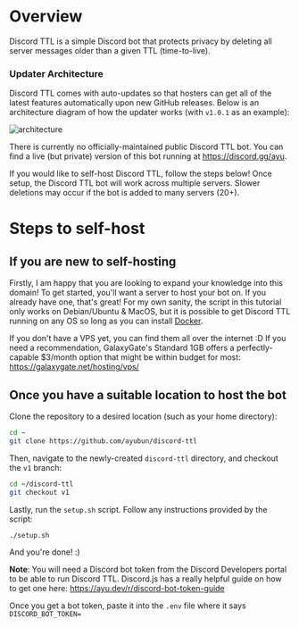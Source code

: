 # Overview

Discord TTL is a simple Discord bot that protects privacy by deleting all server messages older than a given TTL (time-to-live).

### Updater Architecture

Discord TTL comes with auto-updates so that hosters can get all of the latest features automatically upon new GitHub releases.
Below is an architecture diagram of how the updater works (with `v1.0.1` as an example):

![architecture](https://github.com/ayubun/discord-ttl/assets/49354780/6de91184-ef05-4c69-b397-cda015e6601c)

There is currently no officially-maintained public Discord TTL bot. You can
find a live (but private) version of this bot running at https://discord.gg/ayu.

If you would like to self-host Discord TTL, follow the steps below! Once setup, 
the Discord TTL bot will work across multiple servers. Slower deletions may occur if the bot is added to many servers (20+).

# Steps to self-host

## If you are new to self-hosting
Firstly, I am happy that you are looking to expand your knowledge into this domain! To get started, you'll want a server to host your bot on.
If you already have one, that's great! For my own sanity, the script in this tutorial only works on Debian/Ubuntu & MacOS, but it is
possible to get Discord TTL running on any OS so long as you can install [Docker](https://docs.docker.com/engine/install/ubuntu/).

If you don't have a VPS yet, you can find them all over the internet :D If you need a recommendation, GalaxyGate's Standard 1GB offers a 
perfectly-capable $3/month option that might be within budget for most: https://galaxygate.net/hosting/vps/

## Once you have a suitable location to host the bot
Clone the repository to a desired location (such as your home directory):
```bash
cd ~
git clone https://github.com/ayubun/discord-ttl
```
Then, navigate to the newly-created `discord-ttl` directory, and checkout the `v1` branch:
```bash
cd ~/discord-ttl
git checkout v1
```
Lastly, run the `setup.sh` script. Follow any instructions provided by the script:
```bash
./setup.sh
```
And you're done! :)

**Note**: You will need a Discord bot token from the Discord Developers portal to be able to run Discord TTL. Discord.js has a really
helpful guide on how to get one here: https://ayu.dev/r/discord-bot-token-guide

Once you get a bot token, paste it into the `.env` file where it says `DISCORD_BOT_TOKEN=`

